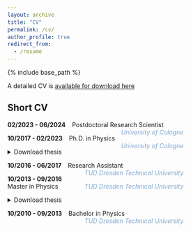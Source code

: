 ```yaml
---
layout: archive
title: "CV"
permalink: /cv/
author_profile: true
redirect_from:
  - /resume
---
```


{% include base_path %}

<style>
* {
  box-sizing: border-box;
} 
</style>


A detailed CV is [available for download here](../files/berkeCV.pdf)



## Short CV

**02/2023 - 06/2024** &ensp; Postdoctoral Research Scientist <span style="float: right; color:#82a8cf"> *University of Cologne* </span>

**10/2017 - 02/2023** &ensp; Ph.D. in Physics <span style="float: right; color:#82a8cf"> *University of Cologne* </span>
<details>
  <summary>Download thesis</summary>
  <!-- <figure style = "border:3px #cccccc solid; width:50%"> -->
  <!-- <img src="../images/PhDcover.png" alt="" style="width:30%; display:block; margin-left:auto; margin-right:auto"> -->
  <!-- </figure> -->
  <div class="row">
  <div class="column60" style="background-color:#fff;">
    <p>I wrote my Ph.D. thesis under the supervision of <a href="https://www.thp.uni-koeln.de/trebst/index.shtml">Simon Trebst</a> (Chair of Computational Condensed Matter Physics).
  The published version of my thesis can be downloaded here:  <a href="https://kups.ub.uni-koeln.de/71997/"> https://kups.ub.uni-koeln.de/71997/</a>. An updated version, including a list of changes, is available <a href="../files/berke_PhDthesis.pdf"> here </a> and the cover  <a href="../files/berke_PhDcover.pdf"> here </a>.  For an overview of all publications resulting from the research I conducted during my Ph.D., see my  <a href="https://orcid.org/0000-0002-6228-9933">Orcid page</a>.</p>
  </div>
  <div class="column40" style="background-color:#fff;">
  <a href="../files/berke_PhDthesis.pdf">
    <img src="../images/PhDcover.png" alt="" style="width:80%; display:block; margin-left:auto; margin-right:auto">
  </a>
  </div>
</div>
</details>

**10/2016 - 06/2017** &ensp; Research Assistant <span style="float: right; color:#82a8cf"> *TUD Dresden Technical University* </span>

**10/2013 - 09/2016** &ensp;  Master in Physics <span style="float: right; color:#82a8cf"> *TUD Dresden Technical University* </span>
<details>
  <summary>Download thesis</summary>
  I wrote my Master's thesis under the supervision of  <a href="https://tu-dresden.de/mn/physik/itp/cmt">Carsten Timm</a> (Chair of Theory of Condensed Matter) about the stability of the Weyl semimetal phase on the pyrochlore lattice. The thesis (in german) can be downloaded from <a href="../files/berke_masterthesis.pdf">here</a>. The main results of the thesis have been published in <a href="https://iopscience.iop.org/article/10.1088/1367-2630/aab881">New J. Phys. 20, 043057 (2018)</a>
</details>

**10/2010 - 09/2013** &ensp; Bachelor in Physics  <span style="float: right; color:#82a8cf"> *TUD Dresden Technical University* </span>